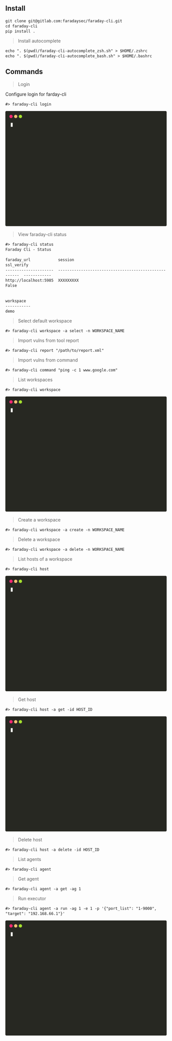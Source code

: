 ## Install

```shell script
git clone git@gitlab.com:faradaysec/faraday-cli.git
cd faraday-cli
pip install .
```

> Install autocomplete
```
echo ". $(pwd)/faraday-cli-autocomplete_zsh.sh" > $HOME/.zshrc
echo ". $(pwd)/faraday-cli-autocomplete_bash.sh" > $HOME/.bashrc
```




## Commands

> Login

Configure login for farday-cli

```shell script
#> faraday-cli login
```
![Example](./docs/login.svg)

> View faraday-cli status

```shell script
#> faraday-cli status
Faraday Cli - Status

faraday_url            session                                                ssl_verify
---------------------  -----------------------------------------------------  ------------
http://localhost:5985  XXXXXXXXX                                              False


workspace
-----------
demo
```

> Select default workspace

```shell script
#> faraday-cli workspace -a select -n WORKSPACE_NAME
```

> Import vulns from tool report

```shell script
#> faraday-cli report "/path/to/report.xml"
```

> Import vulns from command

```shell script
#> faraday-cli command "ping -c 1 www.google.com"
```

> List workspaces

```shell script
#> faraday-cli workspace
```
![Example](./docs/list_workspace.svg)

> Create a workspace

```shell script
#> faraday-cli workspace -a create -n WORKSPACE_NAME
```

> Delete a workspace

```shell script
#> faraday-cli workspace -a delete -n WORKSPACE_NAME
```

> List hosts of a workspace

```shell script
#> faraday-cli host
```
![Example](./docs/list_hosts.svg)

> Get host

```shell script
#> faraday-cli host -a get -id HOST_ID
```
![Example](./docs/get_host.svg)

> Delete host

```shell script
#> faraday-cli host -a delete -id HOST_ID
```

> List agents

```shell script
#> faraday-cli agent
```

> Get agent

```shell script
#> faraday-cli agent -a get -ag 1
```

> Run executor

```shell script
#> faraday-cli agent -a run -ag 1 -e 1 -p '{"port_list": "1-9000", "target": "192.168.66.1"}'
```

![Example](./docs/agent.svg)